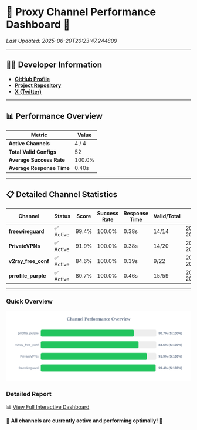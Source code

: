 # 🌟 Proxy Channel Performance Dashboard 🌟

_Last Updated: 2025-06-20T20:23:47.244809_

---

## 👩‍💻 Developer Information

- **[GitHub Profile](https://github.com/4n0nymou3)**  
- **[Project Repository](https://github.com/4n0nymou3/multi-proxy-config-fetcher)**  
- **[X (Twitter)](https://x.com/4n0nymou3)**  

---

## 📊 Performance Overview

| Metric                | Value       |
|-----------------------|-------------|
| **Active Channels**   | 4 / 4       |
| **Total Valid Configs** | 52          |
| **Average Success Rate** | 100.0%      |
| **Average Response Time** | 0.40s       |

---

## 📋 Detailed Channel Statistics

| Channel          | Status     | Score  | Success Rate | Response Time | Valid/Total | Last Success               |
|------------------|------------|--------|--------------|---------------|-------------|----------------------------|
| **freewireguard**  | ✅ Active  | 99.4%  | 100.0% | 0.38s         | 14/14       | 2025-06-20T20:23:47.243050 |
| **PrivateVPNs**  | ✅ Active  | 91.9%  | 100.0% | 0.38s         | 14/20       | 2025-06-20T20:23:46.834625 |
| **v2ray_free_conf**  | ✅ Active  | 84.6%  | 100.0% | 0.39s         | 9/22       | 2025-06-20T20:23:46.427531 |
| **prrofile_purple**  | ✅ Active  | 80.7%  | 100.0% | 0.46s         | 15/59       | 2025-06-20T20:23:45.977528 |

---

### Quick Overview
<div align="center">
  <a href="https://raw.githubusercontent.com/nullluser/NullRepo/refs/heads/main/assets/channel_stats_chart.svg">
    <img src="https://raw.githubusercontent.com/nullluser/NullRepo/refs/heads/main/assets/channel_stats_chart.svg" alt="Source Performance Statistics" width="800">
  </a>
</div>

### Detailed Report
📊 [View Full Interactive Dashboard](https://htmlpreview.github.io/?https://github.com/nullluser/NullRepo/blob/main/assets/performance_report.html)

🎉 **All channels are currently active and performing optimally!** 🎉
